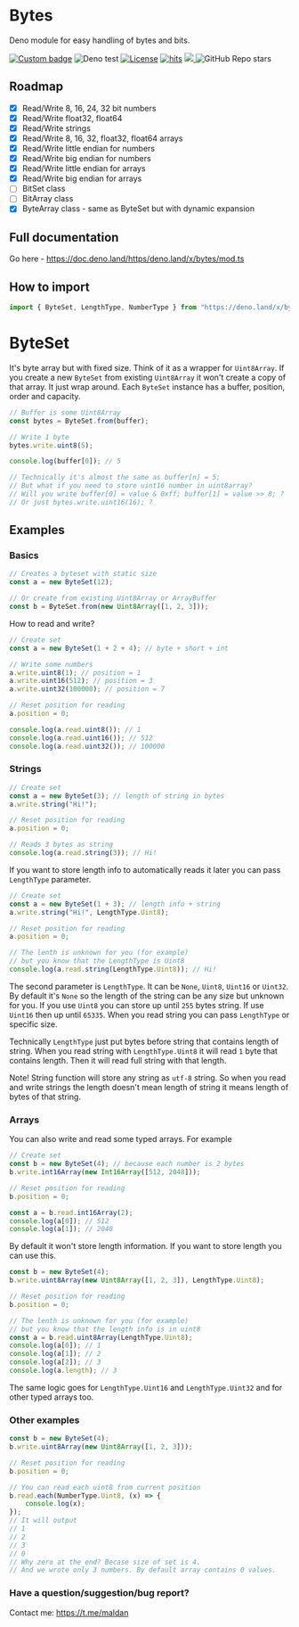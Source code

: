 # Bytes

Deno module for easy handling of bytes and bits.

[![Custom badge](https://img.shields.io/endpoint?url=https%3A%2F%2Fdeno-visualizer.danopia.net%2Fshields%2Flatest-version%2Fx%2Fbytes%2Fmod.ts)](https://doc.deno.land/https/deno.land/x/bytes/mod.ts)
![Deno test](https://github.com/maldan/denolib-bytearray/workflows/Deno/badge.svg)
[![License](https://img.shields.io/github/license/maldan/denolib-bytearray)](https://github.com/maldan/denolib-bytearray/blob/master/LICENSE)
[![hits](https://hits.deltapapa.io/github/maldan/denolib-bytearray.svg)](https://hits.deltapapa.io)
<a href="https://github.com/maldan/denolib-bytearray/pulse" alt="Activity">
<img src="https://img.shields.io/github/commit-activity/m/maldan/denolib-bytearray" />
</a>
![GitHub Repo stars](https://img.shields.io/github/stars/maldan/denolib-bytearray)

## Roadmap

-   [x] Read/Write 8, 16, 24, 32 bit numbers
-   [x] Read/Write float32, float64
-   [x] Read/Write strings
-   [x] Read/Write 8, 16, 32, float32, float64 arrays
-   [x] Read/Write little endian for numbers
-   [x] Read/Write big endian for numbers
-   [x] Read/Write little endian for arrays
-   [x] Read/Write big endian for arrays
-   [ ] BitSet class
-   [ ] BitArray class
-   [x] ByteArray class - same as ByteSet but with dynamic expansion

## Full documentation

Go here - https://doc.deno.land/https/deno.land/x/bytes/mod.ts

## How to import

```ts
import { ByteSet, LengthType, NumberType } from "https://deno.land/x/bytes@1.0.3/mod.ts";
```

# ByteSet

It's byte array but with fixed size. Think of it as a wrapper for `Uint8Array`.
If you create a new `ByteSet` from existing `Uint8Array` it won't create a copy
of that array. It just wrap around. Each `ByteSet` instance has a buffer,
position, order and capacity.

```ts
// Buffer is some Uint8Array
const bytes = ByteSet.from(buffer);

// Write 1 byte
bytes.write.uint8(5);

console.log(buffer[0]); // 5

// Technically it's almost the same as buffer[n] = 5;
// But what if you need to store uint16 number in uint8array?
// Will you write buffer[0] = value & 0xff; buffer[1] = value >> 8; ?
// Or just bytes.write.uint16(16); ?
```

## Examples

### Basics

```ts
// Creates a byteset with static size
const a = new ByteSet(12);

// Or create from existing Uint8Array or ArrayBuffer
const b = ByteSet.from(new Uint8Array([1, 2, 3]));
```

How to read and write?

```ts
// Create set
const a = new ByteSet(1 + 2 + 4); // byte + short + int

// Write some numbers
a.write.uint8(1); // position = 1
a.write.uint16(512); // position = 3
a.write.uint32(100000); // position = 7

// Reset position for reading
a.position = 0;

console.log(a.read.uint8()); // 1
console.log(a.read.uint16()); // 512
console.log(a.read.uint32()); // 100000
```

### Strings

```ts
// Create set
const a = new ByteSet(3); // length of string in bytes
a.write.string("Hi!");

// Reset position for reading
a.position = 0;

// Reads 3 bytes as string
console.log(a.read.string(3)); // Hi!
```

If you want to store length info to automatically reads it later you can pass
`LengthType` parameter.

```ts
// Create set
const a = new ByteSet(1 + 3); // length info + string
a.write.string("Hi!", LengthType.Uint8);

// Reset position for reading
a.position = 0;

// The lenth is unknown for you (for example)
// but you know that the LengthType is Uint8
console.log(a.read.string(LengthType.Uint8)); // Hi!
```

The second parameter is `LengthType`. It can be `None`, `Uint8`, `Uint16` or
`Uint32`. By default it's `None` so the length of the string can be any size but
unknown for you. If you use `Uint8` you can store up until `255` bytes string.
If use `Uint16` then up until `65335`. When you read string you can pass
`LengthType` or specific size.

Technically `LengthType` just put bytes before string that contains length of
string. When you read string with `LengthType.Uint8` it will read `1` byte that
contains length. Then it will read full string with that length.

Note! String function will store any string as `utf-8` string. So when you read
and write strings the length doesn't mean length of string it means length of
bytes of that string.

### Arrays

You can also write and read some typed arrays. For example

```ts
// Create set
const b = new ByteSet(4); // because each number is 2 bytes
b.write.int16Array(new Int16Array([512, 2048]));

// Reset position for reading
b.position = 0;

const a = b.read.int16Array(2);
console.log(a[0]); // 512
console.log(a[1]); // 2048
```

By default it won't store length information. If you want to store length you
can use this.

```ts
const b = new ByteSet(4);
b.write.uint8Array(new Uint8Array([1, 2, 3]), LengthType.Uint8);

// Reset position for reading
b.position = 0;

// The lenth is unknown for you (for example)
// but you know that the length info is in uint8
const a = b.read.uint8Array(LengthType.Uint8);
console.log(a[0]); // 1
console.log(a[1]); // 2
console.log(a[2]); // 3
console.log(a.length); // 3
```

The same logic goes for `LengthType.Uint16` and `LengthType.Uint32` and for
other typed arrays too.

### Other examples

```ts
const b = new ByteSet(4);
b.write.uint8Array(new Uint8Array([1, 2, 3]));

// Reset position for reading
b.position = 0;

// You can read each uint8 from current position
b.read.each(NumberType.Uint8, (x) => {
    console.log(x);
});
// It will output
// 1
// 2
// 3
// 0
// Why zero at the end? Becase size of set is 4.
// And we wrote only 3 numbers. By default array contains 0 values.
```

### Have a question/suggestion/bug report?

Contact me: https://t.me/maldan
